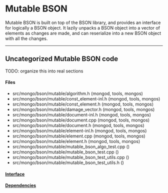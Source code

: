 # Mutable BSON
Mutable BSON is built on top of the BSON library, and provides an interface for logically a BSON object.  It lazily unpacks a BSON object into a vector of elements as changes are made, and can reserialize into a new BSON object with all the changes.


-------------

## Uncategorized Mutable BSON code
TODO: organize this into real sections

#### Files
- src/mongo/bson/mutable/algorithm.h   (mongod, tools, mongos)
- src/mongo/bson/mutable/const\_element-inl.h   (mongod, tools, mongos)
- src/mongo/bson/mutable/const\_element.h   (mongod, tools, mongos)
- src/mongo/bson/mutable/damage\_vector.h   (mongod, tools, mongos)
- src/mongo/bson/mutable/document-inl.h   (mongod, tools, mongos)
- src/mongo/bson/mutable/document.cpp   (mongod, tools, mongos)
- src/mongo/bson/mutable/document.h   (mongod, tools, mongos)
- src/mongo/bson/mutable/element-inl.h   (mongod, tools, mongos)
- src/mongo/bson/mutable/element.cpp   (mongod, tools, mongos)
- src/mongo/bson/mutable/element.h   (mongod, tools, mongos)
- src/mongo/bson/mutable/mutable\_bson\_algo\_test.cpp   ()
- src/mongo/bson/mutable/mutable\_bson\_test.cpp   ()
- src/mongo/bson/mutable/mutable\_bson\_test\_utils.cpp   ()
- src/mongo/bson/mutable/mutable\_bson\_test\_utils.h   ()

#### [Interface](interface/0)

#### [Dependencies](dependencies/0)
